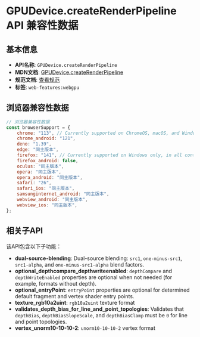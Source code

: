 # GPUDevice.createRenderPipeline API 兼容性数据

## 基本信息

- **API名称**: `GPUDevice.createRenderPipeline`
- **MDN文档**: [GPUDevice.createRenderPipeline](https://developer.mozilla.org/docs/Web/API/GPUDevice/createRenderPipeline)
- **规范文档**: [查看规范](https://gpuweb.github.io/gpuweb/#dom-gpudevice-createrenderpipeline)
- **标签**: `web-features:webgpu`

## 浏览器兼容性数据

```javascript
// 浏览器兼容性数据
const browserSupport = {
    chrome: "113", // Currently supported on ChromeOS, macOS, and Windows only.,
    chrome_android: "121",
    deno: "1.39",
    edge: "同主版本",
    firefox: "141", // Currently supported on Windows only, in all contexts except for service workers.,
    firefox_android: false,
    oculus: "同主版本",
    opera: "同主版本",
    opera_android: "同主版本",
    safari: "26",
    safari_ios: "同主版本",
    samsunginternet_android: "同主版本",
    webview_android: "同主版本",
    webview_ios: "同主版本",
};

```

## 相关子API

该API包含以下子功能：

- **dual-source-blending**: Dual-source blending: `src1`, `one-minus-src1`, `src1-alpha`, and `one-minus-src1-alpha` blend factors.
- **optional_depthcompare_depthwriteenabled**: `depthCompare` and `depthWriteEnabled` properties are optional when not needed (for example, formats without depth).
- **optional_entryPoint**: `entryPoint` properties are optional for determined default fragment and vertex shader entry points.
- **texture_rgb10a2uint**: <code>rgb10a2uint</code> texture format
- **validates_depth_bias_for_line_and_point_topologies**: Validates that `depthBias`, `depthBiasSlopeScale`, and `depthBiasClamp` must be `0` for line and point topologies.
- **vertex_unorm10-10-10-2**: <code>unorm10-10-10-2</code> vertex format

